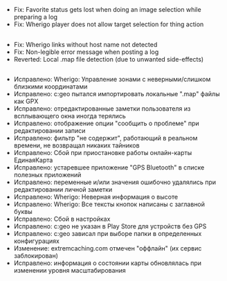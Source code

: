 ##
- Fix: Favorite status gets lost when doing an image selection while preparing a log
- Fix: Wherigo player does not allow target selection for thing action

##
- Fix: Wherigo links without host name not detected
- Fix: Non-legible error message when posting a log
- Reverted: Local .map file detection (due to unwanted side-effects)

##
- Исправлено: Wherigo: Управление зонами с неверными/слишком близкими координатами
- Исправлено: c:geo пытался импортировать локальные ".map" файлы как GPX
- Исправлено: отредактированные заметки пользователя из всплывающего окна иногда терялись
- Исправлено: отображение опции "сообщить о проблеме" при редактировании записи
- Исправлено: фильтр "не содержит", работающий в реальном времени, не возвращал никаких тайников
- Исправлено: Сбой при приостановке работы онлайн-карты ЕдинаяКарта
- Исправлено: устаревшее приложение "GPS Bluetooth" в списке полезных приложений
- Исправлено: переменные и/или значения ошибочно удалялись при редактировании личной заметки
- Исправлено: Wherigo: Неверная информация о высоте
- Исправлено: Wherigo: Все тексты кнопок написаны с заглавной буквы
- Исправлено: Сбой в настройках
- Исправлено: c:geo не указан в Play Store для устройств без GPS
- Исправлено: c:geo зависал при выборе папки в определенных конфигурациях
- Изменение: extremcaching.com отмечен "оффлайн" (их сервис заблокирован)
- Исправлено: информация о состоянии карты обновлялась при изменении уровня масштабирования

